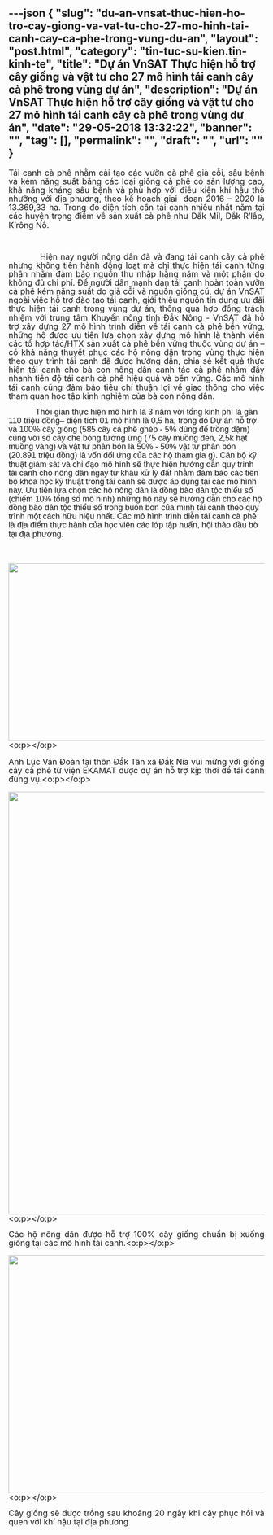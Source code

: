 ---json
{
    "slug": "du-an-vnsat-thuc-hien-ho-tro-cay-giong-va-vat-tu-cho-27-mo-hinh-tai-canh-cay-ca-phe-trong-vung-du-an",
    "layout": "post.html",
    "category": "tin-tuc-su-kien.tin-kinh-te",
    "title": "Dự án VnSAT Thực hiện hỗ trợ cây giống và vật tư cho 27 mô hình tái canh cây cà phê trong vùng dự án",
    "description": "Dự án VnSAT Thực hiện hỗ trợ cây giống và vật tư cho 27 mô hình tái canh cây cà phê trong vùng dự án",
    "date": "29-05-2018 13:32:22",
    "banner": "",
    "tag": [],
    "permalink": "",
    "draft": "",
    "url": ""
}
---
<p><p class="MsoNormal" style="text-align:justify"><span style="font-size:12.0pt;
line-height:107%;mso-ansi-language:EN-US">Tái canh cà phê nhằm cải tạo các vườn
cà phê già cỗi, sâu bệnh và kém năng suất bằng các loại giống cà phê có sản lượng
cao, khả năng kháng sâu bệnh và phù hợp với điều kiện khí hậu thổ nhưỡng với địa
phương, theo kế hoạch giai&nbsp; đoạn 2016 –
2020 là 13.369,33 ha. Trong đó diện tích cần tái canh nhiều nhất nằm tại các
huyện trọng điểm về sản xuất cà phê như Đắk Mil, Đắk R’lấp, K’rông Nô.</span></p><p class="MsoNormal" style="text-align:justify"><span style="font-size:12.0pt;
line-height:107%;mso-ansi-language:EN-US"> <o:p></o:p></span></p>

<p class="MsoNormal" style="text-align:justify"><br></p><p class="MsoNormal" style="text-align:justify"><span style="font-size:12.0pt;
line-height:107%;mso-ansi-language:EN-US"> &nbsp; &nbsp; &nbsp; &nbsp; &nbsp; &nbsp;Hiện
nay người nông dân đã và đang tái canh cây cà phê nhưng không tiến hành đồng loạt
mà chỉ thực hiện tái canh từng phân nhằm đảm bảo nguồn thu nhập hằng năm và một
phần do không đủ chi phí. Để người dân mạnh dạn tái canh hoàn toàn vườn cà phê
kém năng suất do già cỗi và nguồn giống cũ, dự án VnSAT ngoài việc hỗ trợ đào tạo
tái canh, giới thiệu nguồn tín dụng ưu đãi thực hiện tái canh trong vùng dự án,
thông qua hợp đồng trách nhiệm với trung tâm Khuyến nông tỉnh Đắk Nông - VnSAT
đã hỗ trợ xây dựng 27 mô hình trình diễn về tái canh cà phê bền vững, những hộ
được ưu tiên lựa chọn xây dựng mô hình là thành viên các tổ hợp tác/HTX sản xuất
cà phê bền vững thuộc vùng dự án – có khả năng thuyết phục các hộ nông dân
trong vùng thực hiện theo quy trình tái canh đã được hướng dẫn, chia sẻ kết quả
thực hiện tái canh cho bà con nông dân canh tác cà phê nhằm đẩy nhanh tiến độ
tái canh cà phê hiệu quả và bền vững. Các mô hình tái canh cũng đảm bảo tiêu
chí thuận lợi về giao thông cho việc tham quan học tập kinh nghiệm của bà con
nông dân. <o:p></o:p></span></p>

<span style="font-size:12.0pt;line-height:107%;font-family:&quot;Arial&quot;,&quot;sans-serif&quot;;
mso-ascii-theme-font:minor-latin;mso-fareast-font-family:Arial;mso-fareast-theme-font:
minor-latin;mso-hansi-theme-font:minor-latin;mso-bidi-font-family:&quot;Times New Roman&quot;;
mso-bidi-theme-font:minor-bidi;mso-ansi-language:EN-US;mso-fareast-language:
EN-US;mso-bidi-language:AR-SA">&nbsp;&nbsp;&nbsp;&nbsp;&nbsp;&nbsp;&nbsp;&nbsp;&nbsp;&nbsp;&nbsp; Thời
gian thực hiện mô hình là 3 năm với tổng kinh phí là gần 110 triệu đồng– diện
tích 01 mô hình là 0,5 ha, trong đó Dự án hỗ trợ và 100% cây giống (585 cây cà
phê ghép - 5% dùng để trồng dặm) cùng với số cây che bóng tương ứng (75 cây muồng
đen, 2,5k hạt muồng vàng) và vật tư phân bón là 50% - 50% vật tư phân bón
(20.891 triệu đồng) là vốn đối ứng của các hộ tham gia g). Cán bộ kỹ thuật giám
sát và chỉ đạo mô hình sẽ thực hiện hướng dẫn quy trình tái canh cho nông dân
ngay từ khâu xử lý đất nhằm đảm bảo các tiến bộ khoa học kỹ thuật trong tái
canh sẽ được áp dụng tại các mô hình này. Ưu tiên lựa chọn các hộ nông dân là đồng
bào dân tộc thiểu số (chiếm 10% tổng số mô hình) những hộ này sẽ hướng dẫn cho
các hộ đồng bào dân tộc thiểu số trong buôn bon của mình tái canh theo quy
trình một cách hữu hiệu nhất. Các mô hình trình diễn tái canh cà phê là địa điểm
thực hành của học viên các lớp tập huấn, hội thảo đầu bờ tại địa phương.</span></p><p class="MsoNormal" style="margin-top:12.0pt;text-align:justify"><br></p><p class="MsoNormal" style="margin-top:12.0pt;text-align:justify"><span style="font-size:12.0pt;line-height:107%;mso-ansi-language:EN-US;mso-no-proof:
yes"><!--[if gte vml 1]><v:shapetype id="_x0000_t75" coordsize="21600,21600"
 o:spt="75" o:preferrelative="t" path="m@4@5l@4@11@9@11@9@5xe" filled="f"
 stroked="f">
 <v:stroke joinstyle="miter"/>
 <v:formulas>
  <v:f eqn="if lineDrawn pixelLineWidth 0"/>
  <v:f eqn="sum @0 1 0"/>
  <v:f eqn="sum 0 0 @1"/>
  <v:f eqn="prod @2 1 2"/>
  <v:f eqn="prod @3 21600 pixelWidth"/>
  <v:f eqn="prod @3 21600 pixelHeight"/>
  <v:f eqn="sum @0 0 1"/>
  <v:f eqn="prod @6 1 2"/>
  <v:f eqn="prod @7 21600 pixelWidth"/>
  <v:f eqn="sum @8 21600 0"/>
  <v:f eqn="prod @7 21600 pixelHeight"/>
  <v:f eqn="sum @10 21600 0"/>
 </v:formulas>
 <v:path o:extrusionok="f" gradientshapeok="t" o:connecttype="rect"/>
 <o:lock v:ext="edit" aspectratio="t"/>
</v:shapetype><v:shape id="Picture_x0020_2" o:spid="_x0000_i1027" type="#_x0000_t75"
 style='width:465.75pt;height:261.75pt;visibility:visible;mso-wrap-style:square'>
 <v:imagedata src="file:///C:\Users\PHANTR~1\AppData\Local\Temp\msohtmlclip1\01\clip_image001.jpg"
  o:title=""/>
</v:shape><![endif]--><!--[if !vml]--><img width="621" height="349" src="file:///C:/Users/PHANTR~1/AppData/Local/Temp/msohtmlclip1/01/clip_image002.jpg" v:shapes="Picture_x0020_2"><!--[endif]--></span><span style="font-size:12.0pt;
line-height:107%;mso-ansi-language:EN-US"><o:p></o:p></span></p><p class="MsoNormal" style="margin-top:12.0pt;text-align:justify"><span style="font-size:12.0pt;line-height:107%;mso-ansi-language:EN-US">Anh Lục Văn
Đoàn tại thôn Đắk Tân xã Đắk Nia vui mừng với giống cây cà phê từ viện EKAMAT
được dự án hỗ trợ kịp thời để tái canh đúng vụ.<o:p></o:p></span></p><p class="MsoNormal" style="margin-top:12.0pt;text-align:justify"><span style="font-size:12.0pt;line-height:107%;mso-ansi-language:EN-US;mso-no-proof:
yes"><!--[if gte vml 1]><v:shape id="Picture_x0020_1" o:spid="_x0000_i1026"
 type="#_x0000_t75" style='width:468pt;height:623.25pt;visibility:visible;
 mso-wrap-style:square'>
 <v:imagedata src="file:///C:\Users\PHANTR~1\AppData\Local\Temp\msohtmlclip1\01\clip_image003.jpg"
  o:title=""/>
</v:shape><![endif]--><!--[if !vml]--><img width="624" height="831" src="file:///C:/Users/PHANTR~1/AppData/Local/Temp/msohtmlclip1/01/clip_image004.jpg" v:shapes="Picture_x0020_1"><!--[endif]--></span><span style="font-size:12.0pt;
line-height:107%;mso-ansi-language:EN-US"><o:p></o:p></span></p><p class="MsoNormal" style="text-align:justify"><span style="font-size:12.0pt;
line-height:107%;mso-ansi-language:EN-US">Các hộ nông dân được hỗ trợ 100% cây
giống chuẩn bị xuống giống tại các mô hình tái canh.<o:p></o:p></span></p><p class="MsoNormal" style="text-align:justify"><span style="font-size:12.0pt;
line-height:107%;mso-ansi-language:EN-US;mso-no-proof:yes"><!--[if gte vml 1]><v:shape
 id="Picture_x0020_3" o:spid="_x0000_i1025" type="#_x0000_t75" style='width:468pt;
 height:351pt;visibility:visible;mso-wrap-style:square'>
 <v:imagedata src="file:///C:\Users\PHANTR~1\AppData\Local\Temp\msohtmlclip1\01\clip_image005.jpg"
  o:title=""/>
</v:shape><![endif]--><!--[if !vml]--><img width="624" height="468" src="file:///C:/Users/PHANTR~1/AppData/Local/Temp/msohtmlclip1/01/clip_image006.jpg" v:shapes="Picture_x0020_3"><!--[endif]--></span><span style="font-size:12.0pt;
line-height:107%;mso-ansi-language:EN-US"><o:p></o:p></span></p><p>











</p><p class="MsoNormal" style="text-align:justify"><span style="font-size:12.0pt;
line-height:107%;mso-ansi-language:EN-US">Cây giống sẽ được trồng sau khoảng 20
ngày khi cây phục hồi và quen với khí hậu tại địa phương<o:p></o:p></span></p>